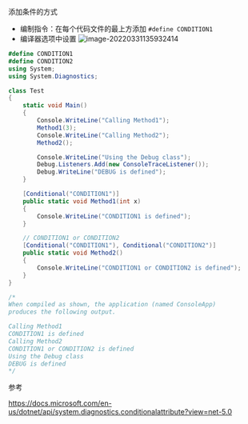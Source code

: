 添加条件的方式

- 编制指令：在每个代码文件的最上方添加 ```#define CONDITION1```
- 编译器选项中设置
    ![image-20220331135932414](https://cdn.jsdelivr.net/gh/YuzikiRain/ImageBed/img/image-20220331135932414.png)

``` csharp
#define CONDITION1
#define CONDITION2
using System;
using System.Diagnostics;

class Test
{
    static void Main()
    {
        Console.WriteLine("Calling Method1");
        Method1(3);
        Console.WriteLine("Calling Method2");
        Method2();

        Console.WriteLine("Using the Debug class");
        Debug.Listeners.Add(new ConsoleTraceListener());
        Debug.WriteLine("DEBUG is defined");
    }

    [Conditional("CONDITION1")]
    public static void Method1(int x)
    {
        Console.WriteLine("CONDITION1 is defined");
    }

    // CONDITION1 or CONDITION2
    [Conditional("CONDITION1"), Conditional("CONDITION2")]
    public static void Method2()
    {
        Console.WriteLine("CONDITION1 or CONDITION2 is defined");
    }
}

/*
When compiled as shown, the application (named ConsoleApp)
produces the following output.

Calling Method1
CONDITION1 is defined
Calling Method2
CONDITION1 or CONDITION2 is defined
Using the Debug class
DEBUG is defined
*/
```



参考

https://docs.microsoft.com/en-us/dotnet/api/system.diagnostics.conditionalattribute?view=net-5.0